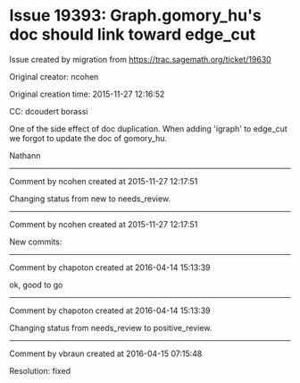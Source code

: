 # Issue 19393: Graph.gomory_hu's doc should link toward edge_cut

Issue created by migration from https://trac.sagemath.org/ticket/19630

Original creator: ncohen

Original creation time: 2015-11-27 12:16:52

CC:  dcoudert borassi

One of the side effect of doc duplication. When adding 'igraph' to edge_cut we forgot to update the doc of gomory_hu.

Nathann


---

Comment by ncohen created at 2015-11-27 12:17:51

Changing status from new to needs_review.


---

Comment by ncohen created at 2015-11-27 12:17:51

New commits:


---

Comment by chapoton created at 2016-04-14 15:13:39

ok, good to go


---

Comment by chapoton created at 2016-04-14 15:13:39

Changing status from needs_review to positive_review.


---

Comment by vbraun created at 2016-04-15 07:15:48

Resolution: fixed
